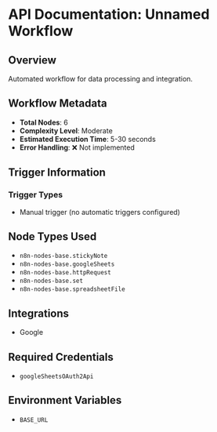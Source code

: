 # API Documentation: Unnamed Workflow

## Overview
Automated workflow for data processing and integration.

## Workflow Metadata
- **Total Nodes**: 6
- **Complexity Level**: Moderate
- **Estimated Execution Time**: 5-30 seconds
- **Error Handling**: ❌ Not implemented

## Trigger Information
### Trigger Types
- Manual trigger (no automatic triggers configured)

## Node Types Used
- `n8n-nodes-base.stickyNote`
- `n8n-nodes-base.googleSheets`
- `n8n-nodes-base.httpRequest`
- `n8n-nodes-base.set`
- `n8n-nodes-base.spreadsheetFile`

## Integrations
- Google

## Required Credentials
- `googleSheetsOAuth2Api`

## Environment Variables
- `BASE_URL`
